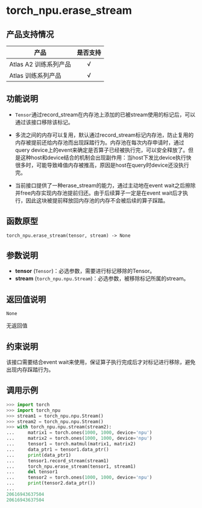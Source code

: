 # torch_npu.erase_stream
## 产品支持情况

| 产品                                                         | 是否支持 |
| ------------------------------------------------------------ | :------: |
| <term>Atlas A2 训练系列产品</term>  | √   |
| <term>Atlas 训练系列产品</term>                                       |    √     |

 
## 功能说明

- `Tensor`通过record_stream在内存池上添加的已被stream使用的标记后，可以通过该接口移除该标记。

- 多流之间的内存可以复用，默认通过record_stream标记内存池，防止复用的内存被提前还给内存池而出现踩踏行为。内存池在每次内存申请时，通过query device上的event来确定是否算子已经被执行完，可以安全释放了。但是这种host和device结合的机制会出现副作用：当host下发比device执行快很多时，可能导致峰值内存被推高，原因是host在query时device还没执行完。

- 当前接口提供了一种erase_stream的能力，通过主动地在event wait之后擦除并free内存实现内存池提前归还。由于后续算子一定是在event wait后才执行，因此这块被提前释放回内存池的内存不会被后续的算子踩踏。

## 函数原型

```
torch_npu.erase_stream(tensor, stream) -> None
```

## 参数说明

- **tensor** (`Tensor`)：必选参数，需要进行标记移除的Tensor。
- **stream** (`torch_npu.npu.Stream`)：必选参数，被移除标记所属的stream。

## 返回值说明
`None`

无返回值

## 约束说明

该接口需要结合event wait来使用，保证算子执行完成后才对标记进行移除，避免出现内存踩踏行为。

## 调用示例


```python
>>> import torch
>>> import torch_npu
>>> stream1 = torch_npu.npu.Stream()
>>> stream2 = torch_npu.npu.Stream()
>>> with torch_npu.npu.stream(stream2):
...     matrix1 = torch.ones(1000, 1000, device='npu')
...     matrix2 = torch.ones(1000, 1000, device='npu')
...     tensor1 = torch.matmul(matrix1, matrix2)
...     data_ptr1 = tensor1.data_ptr()
...     print(data_ptr1)
...     tensor1.record_stream(stream1)
...     torch_npu.erase_stream(tensor1, stream1)
...     del tensor1
...     tensor2 = torch.ones(1000, 1000, device='npu')
...     print(tensor2.data_ptr())
...
20616943637504
20616943637504
```
